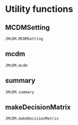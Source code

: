 # Utility functions

## MCDMSetting
```@docs
JMcDM.MCDMSetting
```


## mcdm
```@docs
JMcDM.mcdm
```

## summary
```@docs
JMcDM.summary
```


## makeDecisionMatrix
```@docs
JMcDM.makeDecisionMatrix
```
